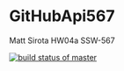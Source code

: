 # GitHubApi567

Matt Sirota HW04a SSW-567

[![build status of master](https://travis-ci.org/tsmith567/GitHubApi567.svg?branch=master)](https://travis-ci.org/mattsirota/GitHubApi567)
